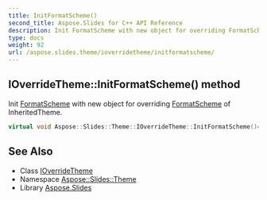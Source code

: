 ```yaml
---
title: InitFormatScheme()
second_title: Aspose.Slides for C++ API Reference
description: Init FormatScheme with new object for overriding FormatScheme of InheritedTheme.
type: docs
weight: 92
url: /aspose.slides.theme/ioverridetheme/initformatscheme/
---
```

## IOverrideTheme::InitFormatScheme() method


Init [FormatScheme](../../formatscheme/) with new object for overriding [FormatScheme](../../formatscheme/) of InheritedTheme.

```cpp
virtual void Aspose::Slides::Theme::IOverrideTheme::InitFormatScheme()=0
```


## See Also

* Class [IOverrideTheme](../)
* Namespace [Aspose::Slides::Theme](../../)
* Library [Aspose.Slides](../../../)